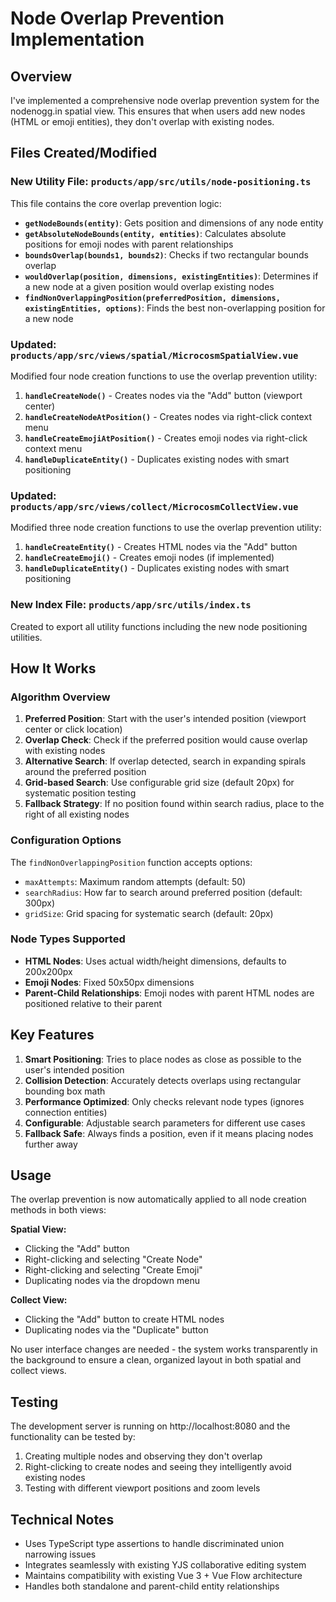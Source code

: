 # Node Overlap Prevention Implementation

## Overview
I've implemented a comprehensive node overlap prevention system for the nodenogg.in spatial view. This ensures that when users add new nodes (HTML or emoji entities), they don't overlap with existing nodes.

## Files Created/Modified

### New Utility File: `products/app/src/utils/node-positioning.ts`
This file contains the core overlap prevention logic:

- **`getNodeBounds(entity)`**: Gets position and dimensions of any node entity
- **`getAbsoluteNodeBounds(entity, entities)`**: Calculates absolute positions for emoji nodes with parent relationships
- **`boundsOverlap(bounds1, bounds2)`**: Checks if two rectangular bounds overlap
- **`wouldOverlap(position, dimensions, existingEntities)`**: Determines if a new node at a given position would overlap existing nodes
- **`findNonOverlappingPosition(preferredPosition, dimensions, existingEntities, options)`**: Finds the best non-overlapping position for a new node

### Updated: `products/app/src/views/spatial/MicrocosmSpatialView.vue`
Modified four node creation functions to use the overlap prevention utility:

1. **`handleCreateNode()`** - Creates nodes via the "Add" button (viewport center)
2. **`handleCreateNodeAtPosition()`** - Creates nodes via right-click context menu
3. **`handleCreateEmojiAtPosition()`** - Creates emoji nodes via right-click context menu
4. **`handleDuplicateEntity()`** - Duplicates existing nodes with smart positioning

### Updated: `products/app/src/views/collect/MicrocosmCollectView.vue`
Modified three node creation functions to use the overlap prevention utility:

1. **`handleCreateEntity()`** - Creates HTML nodes via the "Add" button
2. **`handleCreateEmoji()`** - Creates emoji nodes (if implemented)
3. **`handleDuplicateEntity()`** - Duplicates existing nodes with smart positioning

### New Index File: `products/app/src/utils/index.ts`
Created to export all utility functions including the new node positioning utilities.

## How It Works

### Algorithm Overview
1. **Preferred Position**: Start with the user's intended position (viewport center or click location)
2. **Overlap Check**: Check if the preferred position would cause overlap with existing nodes
3. **Alternative Search**: If overlap detected, search in expanding spirals around the preferred position
4. **Grid-based Search**: Use configurable grid size (default 20px) for systematic position testing
5. **Fallback Strategy**: If no position found within search radius, place to the right of all existing nodes

### Configuration Options
The `findNonOverlappingPosition` function accepts options:
- `maxAttempts`: Maximum random attempts (default: 50)
- `searchRadius`: How far to search around preferred position (default: 300px)
- `gridSize`: Grid spacing for systematic search (default: 20px)

### Node Types Supported
- **HTML Nodes**: Uses actual width/height dimensions, defaults to 200x200px
- **Emoji Nodes**: Fixed 50x50px dimensions
- **Parent-Child Relationships**: Emoji nodes with parent HTML nodes are positioned relative to their parent

## Key Features

1. **Smart Positioning**: Tries to place nodes as close as possible to the user's intended position
2. **Collision Detection**: Accurately detects overlaps using rectangular bounding box math
3. **Performance Optimized**: Only checks relevant node types (ignores connection entities)
4. **Configurable**: Adjustable search parameters for different use cases
5. **Fallback Safe**: Always finds a position, even if it means placing nodes further away

## Usage
The overlap prevention is now automatically applied to all node creation methods in both views:

**Spatial View:**
- Clicking the "Add" button
- Right-clicking and selecting "Create Node"
- Right-clicking and selecting "Create Emoji"
- Duplicating nodes via the dropdown menu

**Collect View:**
- Clicking the "Add" button to create HTML nodes
- Duplicating nodes via the "Duplicate" button

No user interface changes are needed - the system works transparently in the background to ensure a clean, organized layout in both spatial and collect views.

## Testing
The development server is running on http://localhost:8080 and the functionality can be tested by:
1. Creating multiple nodes and observing they don't overlap
2. Right-clicking to create nodes and seeing they intelligently avoid existing nodes
3. Testing with different viewport positions and zoom levels

## Technical Notes
- Uses TypeScript type assertions to handle discriminated union narrowing issues
- Integrates seamlessly with existing YJS collaborative editing system
- Maintains compatibility with existing Vue 3 + Vue Flow architecture
- Handles both standalone and parent-child entity relationships